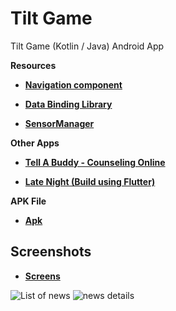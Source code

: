 # Tilt Game
<p>Tilt Game (Kotlin / Java) Android App</p>

<strong>Resources</strong>
  - <p><strong><a href="https://developer.android.com/guide/navigation/navigation-getting-started">Navigation component</a></strong></p>
  - <p><strong><a href="https://developer.android.com/topic/libraries/data-binding">Data Binding Library</a></strong></p>
  - <p><strong><a href="https://developer.android.com/reference/kotlin/android/hardware/SensorManager">SensorManager</a></strong></p>
  <strong>Other Apps</strong>
  - <p><strong><a href="https://play.google.com/store/apps/details?id=za.co.addcolour.tellabuddy">Tell A Buddy - Counseling Online</a></strong></p>
  - <p><strong><a href="https://play.google.com/store/apps/details?id=za.co.addcolour.late_night">Late Night (Build using Flutter)</a></strong></p>
 <strong>APK File</strong>
 - <p><strong><a href="">Apk</a></strong></p>
Screenshots
-----------
 - <p><strong><a href="https://github.com/AddColourAndroid/Sports-News-App/tree/master/screenshots">Screens</a></strong></p>
![List of news](screenshots/news.jpeg "A list of news")
![news details](screenshots/news_details.jpeg "Details news")
